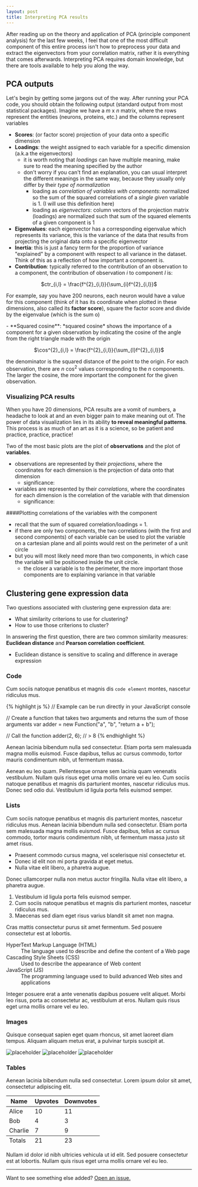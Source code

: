 ```yaml
---
layout: post
title: Interpreting PCA results
---
```

<div class="message">
  After reading up on the theory and application of PCA (principle component analysis) for the last few weeks, I feel that one of the most difficult component of this entire process isn't how to preprocess your data and extract the eigenvectors from your correlation matrix, rather it is everything that comes afterwards. Interpreting PCA requires domain knowledge, but there are tools available to help you along the way.
</div>

## PCA outputs

Let's begin by getting some jargons out of the way. After running your PCA code, you should obtain the following output (standard output from most statistical packages). Imagine we have a $m$ x $n$ matrix, where the rows represent the entities (neurons, proteins, etc.) and the columns represent variables

- **Scores**: (or factor score) projection of your data onto a specific dimension
- **Loadings**: the weight assigned to each variable for a specific dimension (a.k.a the eigenvectors)
    - it is worth noting that *loadings* can have multiple meaning, make sure to read the meaning specified by the author
    - don't worry if you can't find an explanation, you can usual interpret the different meanings in the same way, because they usually only differ by their *type of normalization*
        - loading as *correlation of variables with components*: normalized so the sum of the squared correlations of a *single given* variable is 1. (I will use this definition here)
        - loading as *eigenvectors*: column vectors of the projection matrix (loadings) are normalized such that sum of the squared elements of a given component is 1
- **Eigenvalues**: each eigenvector has a corresponding eigenvalue which represents its variance, this is the variance of the data that results from projecting the original data onto a specific eigenvector
- **Inertia**: this is just a fancy term for the proportion of variance "explained" by a component with respect to all variance in the dataset. Think of this as a reflection of how important a component is.
- **Contribution**: typically referred to the contribution of an observation to a component, the contribution of observation $i$ to component $l$ is:
<p align="center">
$ctr_{i,l} = \frac{f^{2}_{i,l}}{\sum_{i}f^{2}_{i,l}}$

  For example, say you have 200 neurons, each neuron would have a value for this component (think of it has its coordinate when plotted in these dimensions, also called its **factor score**), square the factor score and divide by the eigenvalue (which is the sum o)
</p>
- **Squared cosine**: *squared cosine* shows the importance of a component for a given observation by indicating the cosine of the angle from the right triangle made with the origin
<p align="center">
$\cos^{2}_{i,l} = \frac{f^{2}_{i,l}}{\sum_{l}f^{2}_{i,l}}$

  the denominator is the squared distance of the point to the origin. For each observation, there are $n$ $\cos^{2}$ values corresponding to the $n$ components. The larger the cosine, the more important the component for the given observation.
</p>

### Visualizing PCA results

When you have 20 dimensions, PCA results are a vomit of numbers, a headache to look at and an even bigger pain to make meaning out of. The power of data visualization lies in its ability **to reveal meaningful patterns**. This process is as much of an art as it is a science, so be patient and practice, practice, practice!

Two of the most basic plots are the plot of **observations** and the plot of **variables**.

- observations are represented by their *projections*, where the coordinates for each dimension is the projection of data onto that dimension
    - significance:
- variables are represented by their *correlations*, where the coordinates for each dimension is the correlation of the variable with that dimension
    - significance:

####Plotting correlations of the variables with the component

- recall that the sum of squared correlation/loadings = 1.
- if there are only two components, the two correlations (with the first and second components) of each variable can be used to plot the variable on a cartesian plane and all points would rest on the perimeter of a unit circle
- but you will most likely need more than two components, in which case the variable will be positioned inside the unit circle.
    - the closer a variable is to the perimeter, the more important those components are to explaining variance in that variable

## Clustering gene expression data

Two questions associated with clustering gene expression data are:

- What similarity criterions to use for clustering?
- How to use those criterions to cluster?

In answering the first question, there are two common similarity measures: **Euclidean distance** and **Pearson correlation coefficient**.
- Euclidean distance is sensitive to scaling and difference in average expression






### Code

Cum sociis natoque penatibus et magnis dis `code element` montes, nascetur ridiculus mus.

{% highlight js %}
// Example can be run directly in your JavaScript console

// Create a function that takes two arguments and returns the sum of those arguments
var adder = new Function("a", "b", "return a + b");

// Call the function
adder(2, 6);
// > 8
{% endhighlight %}

Aenean lacinia bibendum nulla sed consectetur. Etiam porta sem malesuada magna mollis euismod. Fusce dapibus, tellus ac cursus commodo, tortor mauris condimentum nibh, ut fermentum massa.

Aenean eu leo quam. Pellentesque ornare sem lacinia quam venenatis vestibulum. Nullam quis risus eget urna mollis ornare vel eu leo. Cum sociis natoque penatibus et magnis dis parturient montes, nascetur ridiculus mus. Donec sed odio dui. Vestibulum id ligula porta felis euismod semper.

### Lists

Cum sociis natoque penatibus et magnis dis parturient montes, nascetur ridiculus mus. Aenean lacinia bibendum nulla sed consectetur. Etiam porta sem malesuada magna mollis euismod. Fusce dapibus, tellus ac cursus commodo, tortor mauris condimentum nibh, ut fermentum massa justo sit amet risus.

* Praesent commodo cursus magna, vel scelerisque nisl consectetur et.
* Donec id elit non mi porta gravida at eget metus.
* Nulla vitae elit libero, a pharetra augue.

Donec ullamcorper nulla non metus auctor fringilla. Nulla vitae elit libero, a pharetra augue.

1. Vestibulum id ligula porta felis euismod semper.
2. Cum sociis natoque penatibus et magnis dis parturient montes, nascetur ridiculus mus.
3. Maecenas sed diam eget risus varius blandit sit amet non magna.

Cras mattis consectetur purus sit amet fermentum. Sed posuere consectetur est at lobortis.

<dl>
  <dt>HyperText Markup Language (HTML)</dt>
  <dd>The language used to describe and define the content of a Web page</dd>

  <dt>Cascading Style Sheets (CSS)</dt>
  <dd>Used to describe the appearance of Web content</dd>

  <dt>JavaScript (JS)</dt>
  <dd>The programming language used to build advanced Web sites and applications</dd>
</dl>

Integer posuere erat a ante venenatis dapibus posuere velit aliquet. Morbi leo risus, porta ac consectetur ac, vestibulum at eros. Nullam quis risus eget urna mollis ornare vel eu leo.

### Images

Quisque consequat sapien eget quam rhoncus, sit amet laoreet diam tempus. Aliquam aliquam metus erat, a pulvinar turpis suscipit at.

![placeholder](http://placehold.it/800x400 "Large example image")
![placeholder](http://placehold.it/400x200 "Medium example image")
![placeholder](http://placehold.it/200x200 "Small example image")

### Tables

Aenean lacinia bibendum nulla sed consectetur. Lorem ipsum dolor sit amet, consectetur adipiscing elit.

<table>
  <thead>
    <tr>
      <th>Name</th>
      <th>Upvotes</th>
      <th>Downvotes</th>
    </tr>
  </thead>
  <tfoot>
    <tr>
      <td>Totals</td>
      <td>21</td>
      <td>23</td>
    </tr>
  </tfoot>
  <tbody>
    <tr>
      <td>Alice</td>
      <td>10</td>
      <td>11</td>
    </tr>
    <tr>
      <td>Bob</td>
      <td>4</td>
      <td>3</td>
    </tr>
    <tr>
      <td>Charlie</td>
      <td>7</td>
      <td>9</td>
    </tr>
  </tbody>
</table>

Nullam id dolor id nibh ultricies vehicula ut id elit. Sed posuere consectetur est at lobortis. Nullam quis risus eget urna mollis ornare vel eu leo.

-----

Want to see something else added? <a href="https://github.com/poole/poole/issues/new">Open an issue.</a>
